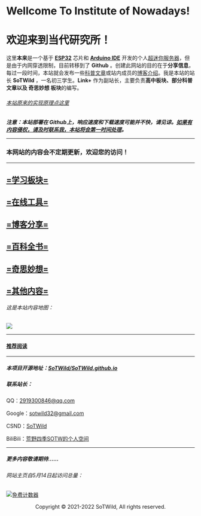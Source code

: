 # Wellcome To Institute of Nowadays!

# 欢迎来到当代研究所！



这里**本来**是一个基于 **[ESP32](https://www.espressif.com/zh-hans/products/socs/esp32)** 芯片和 **[Arduino IDE](https://www.arduino.cc/en/guide/windows)** 开发的个人<u>超迷你服务器</u>，但是由于内网穿透限制，目前转移到了 **Github** 。创建此网站的目的在于**分享信息**，每过一段时间，本站就会发布一些[科普文章](\popularization\popularization.html)或站内成员的[博客介绍](/blog/blog.html)。我是本站的站长 **SoTWild** ，一名初三学生。**Link+** 作为副站长，主要负责**高中板块、部分科普文章以及 奇思妙想 板块**的编写。

###### [本站原来的实现原理点这里](/popularization/20220220.html)

***注意：本站部署在 Github上，响应速度和下载速度可能并不快，请见谅。<u>如果有内容侵权，请及时联系我，本站将会第一时间处理</u>。***

------

### 本网站的内容会不定期更新，欢迎您的访问！

------



## [=学习板块=](/study/study.html)

## [=在线工具=](/development/development.html)

## [=博客分享=](/blog/blog.html)

## [=百科全书=](\popularization\popularization.html)

## [=奇思妙想=](/fancy/fancy.html)

## [=其他内容=](/others/others.html)



###### 这是本站内容地图：

![](https://i2.imgu.cc/images/2022/05/15/CtNjj.png)

------

#### [推荐阅读](/others/Recommended.html)

------

##### 本项目开源地址：[SoTWild/SoTWild.github.io](https://github.com/SoTWild/SoTWild.github.io)

##### 联系站长：

QQ：2919300846@qq.com

Google：sotwild32@gmail.com

CSND：[SoTWild](https://blog.csdn.net/SoTWild)

BiliBili：[荒野四季SOTW的个人空间](https://space.bilibili.com/482469487)

------

##### 更多内容敬请期待……

###### 网站主页自5月14日起访问总量：

<a href="https://www.mfwztj.com/" target="_blank"><img src="https://www.mfwztj.com/hit.php?id=zmxcxd&nd=9&style=71" border="0" alt="免费计数器"></a>

<center>Copyright © 2021-2022 SoTWild, All rights reserved.</center>
